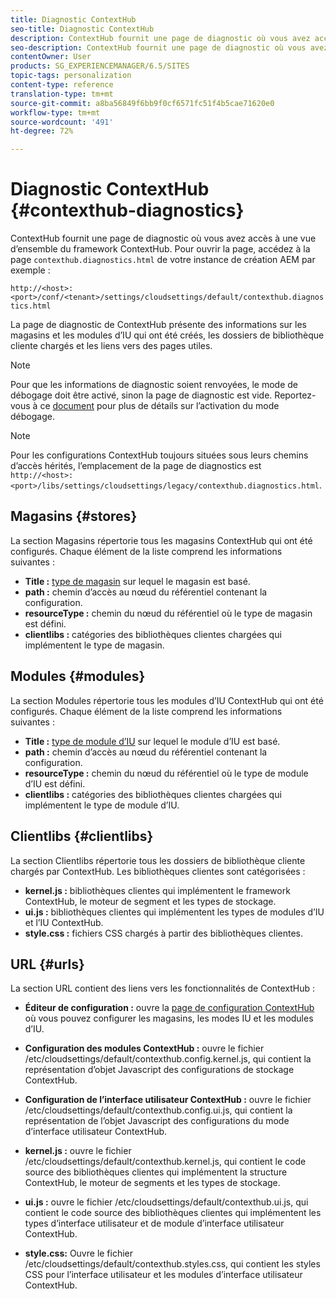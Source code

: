 ```yaml
---
title: Diagnostic ContextHub
seo-title: Diagnostic ContextHub
description: ContextHub fournit une page de diagnostic où vous avez accès à une vue d’ensemble du framework ContextHub
seo-description: ContextHub fournit une page de diagnostic où vous avez accès à une vue d’ensemble du framework ContextHub
contentOwner: User
products: SG_EXPERIENCEMANAGER/6.5/SITES
topic-tags: personalization
content-type: reference
translation-type: tm+mt
source-git-commit: a8ba56849f6bb9f0cf6571fc51f4b5cae71620e0
workflow-type: tm+mt
source-wordcount: '491'
ht-degree: 72%

---
```



# Diagnostic ContextHub {#contexthub-diagnostics}

ContextHub fournit une page de diagnostic où vous avez accès à une vue d’ensemble du framework ContextHub. Pour ouvrir la page, accédez à la page `contexthub.diagnostics.html` de votre instance de création AEM par exemple :

`http://<host>:<port>/conf/<tenant>/settings/cloudsettings/default/contexthub.diagnostics.html`

La page de diagnostic de ContextHub présente des informations sur les magasins et les modules d’IU qui ont été créés, les dossiers de bibliothèque cliente chargés et les liens vers des pages utiles.

>[!NOTE]
>
>Pour que les informations de diagnostic soient renvoyées, le mode de débogage doit être activé, sinon la page de diagnostic est vide. Reportez-vous à ce [document](ch-configuring.md#debugging-contexthub) pour plus de détails sur l’activation du mode débogage.

>[!NOTE]
>
>Pour les configurations ContextHub toujours situées sous leurs chemins d’accès hérités, l’emplacement de la page de diagnostics est `http://<host>:<port>/libs/settings/cloudsettings/legacy/contexthub.diagnostics.html`.

## Magasins  {#stores}

La section Magasins répertorie tous les magasins ContextHub qui ont été configurés. Chaque élément de la liste comprend les informations suivantes :

* **Title :** [type de magasin](/help/sites-developing/ch-samplestores.md) sur lequel le magasin est basé.
* **path :** chemin d’accès au nœud du référentiel contenant la configuration.
* **resourceType :** chemin du nœud du référentiel où le type de magasin est défini.
* **clientlibs :** catégories des bibliothèques clientes chargées qui implémentent le type de magasin.

## Modules  {#modules}

La section Modules répertorie tous les modules d’IU ContextHub qui ont été configurés. Chaque élément de la liste comprend les informations suivantes :

* **Title :** [type de module d’IU](/help/sites-developing/ch-samplemodules.md) sur lequel le module d’IU est basé.
* **path :** chemin d’accès au nœud du référentiel contenant la configuration.
* **resourceType :** chemin du nœud du référentiel où le type de module d’IU est défini.
* **clientlibs :** catégories des bibliothèques clientes chargées qui implémentent le type de module d’IU.

## Clientlibs  {#clientlibs}

La section Clientlibs répertorie tous les dossiers de bibliothèque cliente chargés par ContextHub. Les bibliothèques clientes sont catégorisées :

* **kernel.js :** bibliothèques clientes qui implémentent le framework ContextHub, le moteur de segment et les types de stockage.
* **ui.js :** bibliothèques clientes qui implémentent les types de modules d’IU et l’IU ContextHub.
* **style.css :** fichiers CSS chargés à partir des bibliothèques clientes.

## URL  {#urls}

La section URL contient des liens vers les fonctionnalités de ContextHub :

* **Éditeur de configuration :** ouvre la [page de configuration ContextHub](ch-configuring.md) où vous pouvez configurer les magasins, les modes IU et les modules d’IU.

* **Configuration des modules ContextHub :** ouvre le fichier /etc/cloudsettings/default/contexthub.config.kernel.js, qui contient la représentation d’objet Javascript des configurations de stockage ContextHub.
* **Configuration de l’interface utilisateur ContextHub :** ouvre le fichier /etc/cloudsettings/default/contexthub.config.ui.js, qui contient la représentation de l’objet Javascript des configurations du mode d’interface utilisateur ContextHub.
* **kernel.js :** ouvre le fichier /etc/cloudsettings/default/contexthub.kernel.js, qui contient le code source des bibliothèques clientes qui implémentent la structure ContextHub, le moteur de segments et les types de stockage.
* **ui.js :** ouvre le fichier /etc/cloudsettings/default/contexthub.ui.js, qui contient le code source des bibliothèques clientes qui implémentent les types d’interface utilisateur et de module d’interface utilisateur ContextHub.
* **style.css:** Ouvre le fichier /etc/cloudsettings/default/contexthub.styles.css, qui contient les styles CSS pour l’interface utilisateur et les modules d’interface utilisateur ContextHub.